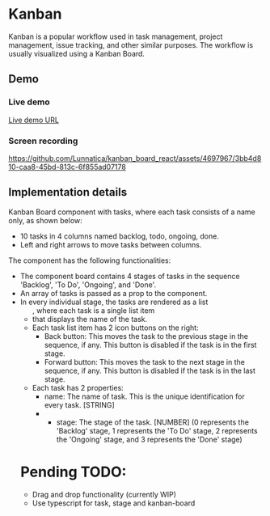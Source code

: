 # Kanban

Kanban is a popular workflow used in task management, project management, issue tracking, and other similar purposes. The workflow is usually visualized using a Kanban Board.

## Demo

### Live demo

[Live demo URL](https://kanban-board-react-two.vercel.app/)

### Screen recording

https://github.com/Lunnatica/kanban_board_react/assets/4697967/3bb4d810-caa8-45bd-813c-6f855ad07178

## Implementation details

Kanban Board component with tasks, where each task consists of a name only, as shown below:

- 10 tasks in 4 columns named backlog, todo, ongoing, done.
- Left and right arrows to move tasks between columns.

The component has the following functionalities:

- The component board contains 4 stages of tasks in the sequence 'Backlog', 'To Do', 'Ongoing', and 'Done'.
- An array of tasks is passed as a prop to the component.
- In every individual stage, the tasks are rendered as a list <ul>, where each task is a single list item <li> that displays the name of the task.
- Each task list item has 2 icon buttons on the right:
  - Back button: This moves the task to the previous stage in the sequence, if any. This button is disabled if the task is in the first stage.
  - Forward button: This moves the task to the next stage in the sequence, if any. This button is disabled if the task is in the last stage.
- Each task has 2 properties:
  - name: The name of task. This is the unique identification for every task. [STRING]
  - - stage: The stage of the task. [NUMBER] (0 represents the 'Backlog' stage, 1 represents the 'To Do' stage, 2 represents the 'Ongoing' stage, and 3 represents the 'Done' stage)

# Pending TODO:

- Drag and drop functionality (currently WIP)
- Use typescript for task, stage and kanban-board
